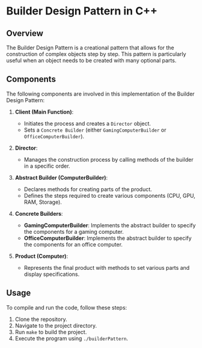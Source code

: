 # Builder Design Pattern in C++

## Overview

The Builder Design Pattern is a creational pattern that allows for the construction of complex objects step by step. This pattern is particularly useful when an object needs to be created with many optional parts.

## Components

The following components are involved in this implementation of the Builder Design Pattern:

1. **Client (Main Function)**: 
   - Initiates the process and creates a `Director` object.
   - Sets a `Concrete Builder` (either `GamingComputerBuilder` or `OfficeComputerBuilder`).

2. **Director**: 
   - Manages the construction process by calling methods of the builder in a specific order.

3. **Abstract Builder (ComputerBuilder)**: 
   - Declares methods for creating parts of the product.
   - Defines the steps required to create various components (CPU, GPU, RAM, Storage).

4. **Concrete Builders**:
   - **GamingComputerBuilder**: Implements the abstract builder to specify the components for a gaming computer.
   - **OfficeComputerBuilder**: Implements the abstract builder to specify the components for an office computer.

5. **Product (Computer)**: 
   - Represents the final product with methods to set various parts and display specifications.


## Usage

To compile and run the code, follow these steps:

1. Clone the repository.
2. Navigate to the project directory.
3. Run `make` to build the project.
4. Execute the program using `./builderPattern`.

